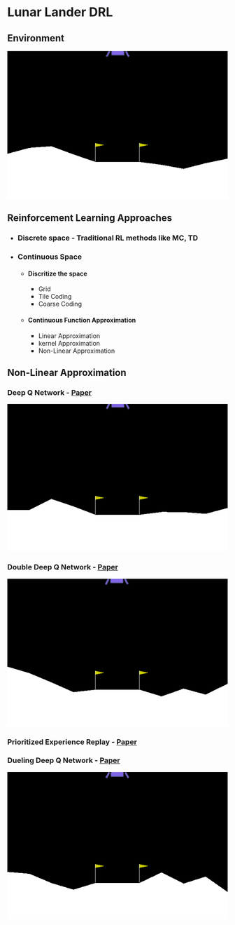 # Lunar Lander DRL

## Environment
![](./gifs/initial.gif)

## Reinforcement Learning Approaches
- ### Discrete space - Traditional RL methods like MC, TD
- ### Continuous Space
    - #### Discritize the space
        - Grid
        - Tile Coding
        - Coarse Coding
    - #### Continuous Function Approximation
        - Linear Approximation
        - kernel Approximation
        - Non-Linear Approximation


## Non-Linear Approximation
### Deep Q Network - [Paper](https://storage.googleapis.com/deepmind-media/dqn/DQNNaturePaper.pdf) 
![](./gifs/dqn.gif)

### Double Deep Q Network - [Paper](https://arxiv.org/abs/1509.06461)
![](./gifs/ddqn.gif)

### Prioritized Experience Replay - [Paper](https://arxiv.org/abs/1511.05952)

### Dueling Deep Q Network - [Paper](https://arxiv.org/abs/1511.06581)
![](./gifs/duel_dqn.gif)